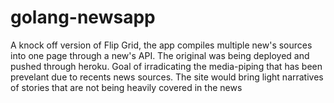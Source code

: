 # golang-newsapp
A knock off version of Flip Grid, the app compiles multiple new's sources into one page through a new's API.
The original was being deployed and pushed through heroku.
Goal of irradicating the media-piping that has been prevelant due to recents news sources.
The site would bring light narratives of stories that are not being heavily covered in the news
